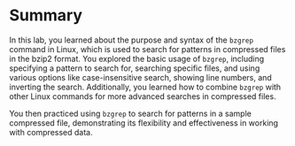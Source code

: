 # Summary

In this lab, you learned about the purpose and syntax of the `bzgrep` command in Linux, which is used to search for patterns in compressed files in the bzip2 format. You explored the basic usage of `bzgrep`, including specifying a pattern to search for, searching specific files, and using various options like case-insensitive search, showing line numbers, and inverting the search. Additionally, you learned how to combine `bzgrep` with other Linux commands for more advanced searches in compressed files.

You then practiced using `bzgrep` to search for patterns in a sample compressed file, demonstrating its flexibility and effectiveness in working with compressed data.
